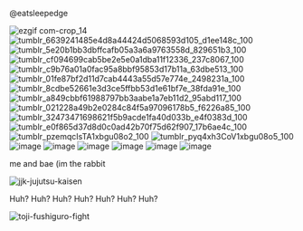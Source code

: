 @eatsleepedge

![ezgif com-crop_14](https://github.com/fushiguro-toji/fushiguro-toji/assets/151678333/067cf4a7-dd0b-4750-b0c7-409874dc2ab5) 
![tumblr_6639241485e4d8a44424d5068593d105_d1ee148c_100](https://github.com/fushiguro-toji/fushiguro-toji/assets/151678333/f3049e2b-6c28-4fd8-bfdc-ef6cb26c24a5)
![tumblr_5e20b1bb3dbffcafb05a3a6a9763558d_829651b3_100](https://github.com/fushiguro-toji/fushiguro-toji/assets/151678333/14e58b69-c596-4c7a-9244-fa77420b4485)
![tumblr_cf094699cab5be2e5e0a1dba11f12336_237c8067_100](https://github.com/fushiguro-toji/fushiguro-toji/assets/151678333/46114938-2a2c-4b9c-8b3d-dc571aa3522a)
![tumblr_c9b76a01a0fac95a8bbf95853d17b11a_63dbe513_100](https://github.com/fushiguro-toji/fushiguro-toji/assets/151678333/69441ec2-253d-4365-bfbe-dc87441ee56d)
![tumblr_01fe87bf2d11d7cab4443a55d57e774e_2498231a_100](https://github.com/fushiguro-toji/fushiguro-toji/assets/151678333/dba8981a-3138-4c38-998e-ee10aa90c043)
![tumblr_8cdbe52661e3d3ce5ffbb53d1e61bf7e_38fda91e_100](https://github.com/fushiguro-toji/fushiguro-toji/assets/151678333/7363b8ec-9097-44f5-aaa8-151c97c35693)
![tumblr_a849cbbf61988797bb3aabe1a7eb11d2_95abd117_100](https://github.com/fushiguro-toji/fushiguro-toji/assets/151678333/6b5a0e7b-fdcd-498a-b9c7-630ec48cd54f)
![tumblr_021228a49b2e0284c84f5a97096178b5_f6226a85_100](https://github.com/fushiguro-toji/fushiguro-toji/assets/151678333/7adc1d60-2d68-422d-9d2e-650f4990073d)
![tumblr_32473471698621f5b9acde1fa40d033b_e4f0383d_100](https://github.com/fushiguro-toji/fushiguro-toji/assets/151678333/b19a532e-648d-40f0-8388-ad461a30c7ba)
![tumblr_e0f865d37d8d0c0ad42b70f75d62f907_17b6ae4c_100](https://github.com/fushiguro-toji/fushiguro-toji/assets/151678333/99ba0e33-2547-4d9c-8e24-c995bf84ce6f)
![tumblr_pzemqcIsTA1xbgu08o2_100](https://github.com/fushiguro-toji/fushiguro-toji/assets/151678333/67678f0f-6dbd-4528-b73b-0de3ce9c2609)
![tumblr_pyq4xh3CoV1xbgu08o5_100](https://github.com/fushiguro-toji/fushiguro-toji/assets/151678333/fcf37495-bac5-4c1e-8b67-aa8296190384)
![image](https://github.com/fushiguro-toji/fushiguro-toji/assets/151678333/2806964c-5170-4d6f-9956-79e633c04822)
![image](https://github.com/fushiguro-toji/fushiguro-toji/assets/151678333/46ee38d2-a4e8-4baf-ad76-af7e6aaa0780)
![image](https://github.com/fushiguro-toji/fushiguro-toji/assets/151678333/15bcf1e9-4c38-4dad-a7f9-65473f371a4c)
![image](https://github.com/fushiguro-toji/fushiguro-toji/assets/151678333/4e452e07-391e-4dc5-87ad-174263bed65a)
![image](https://github.com/fushiguro-toji/fushiguro-toji/assets/151678333/17d03439-0565-412c-b6ae-61222df45738)
![image](https://github.com/fushiguro-toji/fushiguro-toji/assets/151678333/e04cc08e-3dd3-4418-9889-589bca516fd5)

me and bae (im the rabbit

![jjk-jujutsu-kaisen](https://github.com/fushiguro-toji/fushiguro-toji/assets/151678333/57216a04-abfc-4f8f-bb46-794f0e679f7e)

Huh? Huh? Huh? Huh? Huh? Huh? Huh?

![toji-fushiguro-fight](https://github.com/fushiguro-toji/fushiguro-toji/assets/151678333/ff9665f8-e26e-4294-9141-a6155d04b09a)
